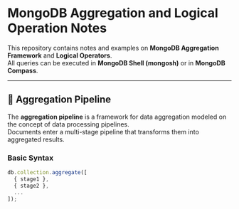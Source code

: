 # MongoDB Aggregation and Logical Operation Notes

This repository contains notes and examples on **MongoDB Aggregation Framework** and **Logical Operators**.  
All queries can be executed in **MongoDB Shell (mongosh)** or in **MongoDB Compass**.

---

## 📌 Aggregation Pipeline

The **aggregation pipeline** is a framework for data aggregation modeled on the concept of data processing pipelines.  
Documents enter a multi-stage pipeline that transforms them into aggregated results.

### Basic Syntax
```js
db.collection.aggregate([
  { stage1 },
  { stage2 },
  ...
]);
